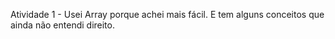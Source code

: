Atividade 1 - Usei Array porque achei mais fácil. E tem alguns conceitos que ainda não entendi direito.

